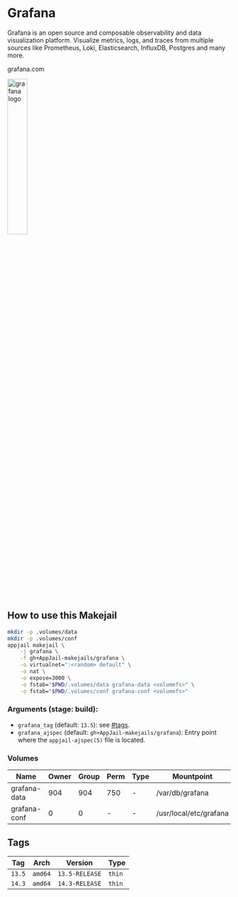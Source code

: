 # Grafana

Grafana is an open source and composable observability and data visualization platform. Visualize metrics, logs, and traces from multiple sources like Prometheus, Loki, Elasticsearch, InfluxDB, Postgres and many more.

grafana.com

<img src="https://upload.wikimedia.org/wikipedia/commons/thumb/a/a1/Grafana_logo.svg/800px-Grafana_logo.svg.png" alt="grafana logo" width="30%" height="auto">

## How to use this Makejail

```sh
mkdir -p .volumes/data
mkdir -p .volumes/conf
appjail makejail \
    -j grafana \
    -f gh+AppJail-makejails/grafana \
    -o virtualnet=":<random> default" \
    -o nat \
    -o expose=3000 \
    -o fstab="$PWD/.volumes/data grafana-data <volumefs>" \
    -o fstab="$PWD/.volumes/conf grafana-conf <volumefs>"
```

### Arguments (stage: build):

* `grafana_tag` (default: `13.5`): see [#tags](#tags).
* `grafana_ajspec` (default: `gh+AppJail-makejails/grafana`): Entry point where the `appjail-ajspec(5)` file is located.

### Volumes

| Name           | Owner | Group | Perm | Type | Mountpoint             |
| -------------- | ----- | ----- | ---- | ---- | ---------------------- |
| grafana-data   | 904   | 904   | 750  |  -   | /var/db/grafana        |
| grafana-conf   | 0     | 0     |  -   |  -   | /usr/local/etc/grafana |

## Tags

| Tag    | Arch    | Version        | Type   |
| ------ | ------- | -------------- | ------ |
| `13.5` | `amd64` | `13.5-RELEASE` | `thin` |
| `14.3` | `amd64` | `14.3-RELEASE` | `thin` |
